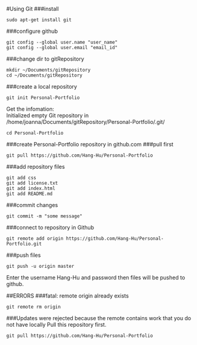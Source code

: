 #Using Git
###install
```
sudo apt-get install git
```
###configure github
```
git config --global user.name "user_name"
git config --global user.email "email_id"
```
###change dir to gitRepository
```
mkdir ~/Documents/gitRepository
cd ~/Documents/gitRepository
```
###create a local repository
```
git init Personal-Portfolio
```
Get the infomation:  
Initialized empty Git repository in /home/joanna/Documents/gitRepository/Personal-Portfolio/.git/
```
cd Personal-Portfolio
```
###create Personal-Portfolio repository in github.com
###pull first
```
git pull https://github.com/Hang-Hu/Personal-Portfolio
```
###add repository files
```
git add css
git add license.txt
git add index.html
git add README.md
```
###commit changes
```
git commit -m "some message"
```
###connect to repository in Github
```
git remote add origin https://github.com/Hang-Hu/Personal-Portfolio.git
```
###push files
```
git push -u origin master
```
Enter the username Hang-Hu and password then files will be pushed to github.

##ERRORS
###fatal: remote origin already exists
```
git remote rm origin
```
###Updates were rejected because the remote contains work that you do not have locally
Pull this repository first.
```
git pull https://github.com/Hang-Hu/Personal-Portfolio
```


